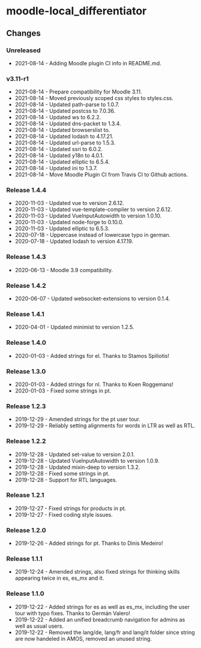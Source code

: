 moodle-local_differentiator
=========================

Changes
-------

### Unreleased
* 2021-08-14 - Adding Moodle plugin CI info in README.md.

### v3.11-r1

* 2021-08-14 - Prepare compatibility for Moodle 3.11.
* 2021-08-14 - Moved previously scoped css styles to styles.css.
* 2021-08-14 - Updated path-parse to 1.0.7.
* 2021-08-14 - Updated postcss to 7.0.36.
* 2021-08-14 - Updated ws to 6.2.2.
* 2021-08-14 - Updated dns-packet to 1.3.4.
* 2021-08-14 - Updated browserslist to.
* 2021-08-14 - Updated lodash to 4.17.21.
* 2021-08-14 - Updated url-parse to 1.5.3.
* 2021-08-14 - Updated ssri to 6.0.2.
* 2021-08-14 - Updated y18n to 4.0.1.
* 2021-08-14 - Updated elliptic to 6.5.4.
* 2021-08-14 - Updated ini to 1.3.7.
* 2021-08-14 - Move Moodle Plugin CI from Travis CI to Github actions.

### Release 1.4.4

* 2020-11-03 - Updated vue to version 2.6.12.
* 2020-11-03 - Updated vue-template-compiler to version 2.6.12.
* 2020-11-03 - Updated VueInputAutowidth to version 1.0.10.
* 2020-11-03 - Updated node-forge to 0.10.0.
* 2020-11-03 - Updated elliptic to 6.5.3.
* 2020-07-18 - Uppercase instead of lowercase typo in german.
* 2020-07-18 - Updated lodash to version 4.17.19.

### Release 1.4.3

* 2020-06-13 - Moodle 3.9 compatibility.

### Release 1.4.2

* 2020-06-07 - Updated websocket-extensions to version 0.1.4.

### Release 1.4.1

* 2020-04-01 - Updated minimist to version 1.2.5.

### Release 1.4.0

* 2020-01-03 - Added strings for el. Thanks to Stamos Spiliotis!

### Release 1.3.0

* 2020-01-03 - Added strings for nl. Thanks to Koen Roggemans!
* 2020-01-03 - Fixed some strings in pt.

### Release 1.2.3

* 2019-12-29 - Amended strings for the pt user tour.
* 2019-12-29 - Reliably setting alignments for words in LTR as well as RTL.

### Release 1.2.2

* 2019-12-28 - Updated set-value to version 2.0.1.
* 2019-12-28 - Updated VueInputAutowidth to version 1.0.9.
* 2019-12-28 - Updated mixin-deep to version 1.3.2.
* 2019-12-28 - Fixed some strings in pt.
* 2019-12-28 - Support for RTL languages.

### Release 1.2.1

* 2019-12-27 - Fixed strings for products in pt.
* 2019-12-27 - Fixed coding style issues.

### Release 1.2.0

* 2019-12-26 - Added strings for pt. Thanks to Dinis Medeiro!

### Release 1.1.1

* 2019-12-24 - Amended strings, also fixed strings for thinking skills appearing twice in es, es_mx and it.

### Release 1.1.0

* 2019-12-22 - Added strings for es as well as es_mx, including the user tour with typo fixes. Thanks to Germán Valero!
* 2019-12-22 - Added an unified breadcrumb navigation for admins as well as usual users.
* 2019-12-22 - Removed the lang/de, lang/fr and lang/it folder since string are now handeled in AMOS, removed an unused string.
